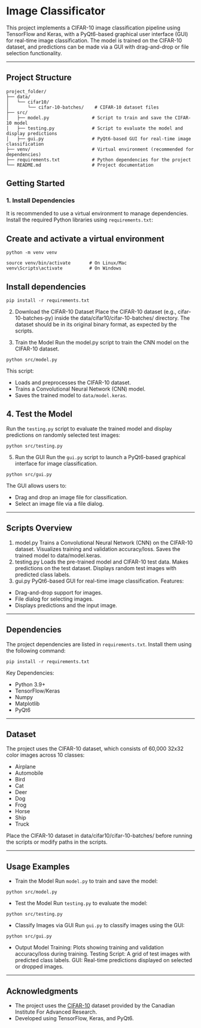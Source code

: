 # Image Classificator

This project implements a CIFAR-10 image classification pipeline using TensorFlow and Keras, with a PyQt6-based graphical user interface (GUI) for real-time image classification. The model is trained on the CIFAR-10 dataset, and predictions can be made via a GUI with drag-and-drop or file selection functionality.

---

## Project Structure

```
project_folder/
├── data/
│   └── cifar10/
│       └── cifar-10-batches/    # CIFAR-10 dataset files
├── src/
│   ├── model.py                # Script to train and save the CIFAR-10 model
│   ├── testing.py              # Script to evaluate the model and display predictions
│   ├── gui.py                  # PyQt6-based GUI for real-time image classification
├── venv/                       # Virtual environment (recommended for dependencies)
├── requirements.txt            # Python dependencies for the project
└── README.md                   # Project documentation

```


## Getting Started

### 1. Install Dependencies

It is recommended to use a virtual environment to manage dependencies. Install the required Python libraries using `requirements.txt`:

## Create and activate a virtual environment
```
python -m venv venv

source venv/bin/activate       # On Linux/Mac
venv\Scripts\activate          # On Windows
```
## Install dependencies
```
pip install -r requirements.txt
```

2. Download the CIFAR-10 Dataset
Place the CIFAR-10 dataset (e.g., cifar-10-batches-py) inside the data/cifar10/cifar-10-batches/ directory. The dataset should be in its original binary format, as expected by the scripts.

3. Train the Model
Run the model.py script to train the CNN model on the CIFAR-10 dataset.
```
python src/model.py
```
This script:

- Loads and preprocesses the CIFAR-10 dataset.
- Trains a Convolutional Neural Network (CNN) model.
- Saves the trained model to `data/model.keras`.


## 4. Test the Model

Run the `testing.py` script to evaluate the trained model and display predictions on randomly selected test images:
```
python src/testing.py
```

5. Run the GUI
Run the `gui.py` script to launch a PyQt6-based graphical interface for image classification.
```
python src/gui.py
```
The GUI allows users to:

- Drag and drop an image file for classification.
- Select an image file via a file dialog.

---

## Scripts Overview

1. model.py
Trains a Convolutional Neural Network (CNN) on the CIFAR-10 dataset.
Visualizes training and validation accuracy/loss.
Saves the trained model to data/model.keras.
2. testing.py
Loads the pre-trained model and CIFAR-10 test data.
Makes predictions on the test dataset.
Displays random test images with predicted class labels.
3. gui.py
PyQt6-based GUI for real-time image classification.
Features:
- Drag-and-drop support for images.
- File dialog for selecting images.
- Displays predictions and the input image.

---

## Dependencies
The project dependencies are listed in `requirements.txt`. Install them using the following command:

```
pip install -r requirements.txt
```

Key Dependencies:
- Python 3.9+
- TensorFlow/Keras
- Numpy
- Matplotlib
- PyQt6

---

## Dataset
The project uses the CIFAR-10 dataset, which consists of 60,000 32x32 color images across 10 classes:

- Airplane
- Automobile
- Bird
- Cat
- Deer
- Dog
- Frog
- Horse
- Ship
- Truck
  
Place the CIFAR-10 dataset in data/cifar10/cifar-10-batches/ before running the scripts or modify paths in the scripts.

---
## Usage Examples
- Train the Model
Run `model.py` to train and save the model:

```
python src/model.py
```
- Test the Model
Run `testing.py` to evaluate the model:

```
python src/testing.py
```
- Classify Images via GUI
Run `gui.py` to classify images using the GUI:

```
python src/gui.py
```
- Output
Model Training: Plots showing training and validation accuracy/loss during training.
Testing Script: A grid of test images with predicted class labels.
GUI: Real-time predictions displayed on selected or dropped images.

---

## Acknowledgments
- The project uses the [CIFAR-10](http://www.cs.toronto.edu/~kriz/cifar.html) dataset provided by the Canadian Institute For Advanced Research. 
- Developed using TensorFlow, Keras, and PyQt6. 
